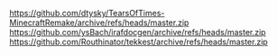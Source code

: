 https://github.com/dtysky/TearsOfTimes-MinecraftRemake/archive/refs/heads/master.zip
https://github.com/ysBach/irafdocgen/archive/refs/heads/master.zip
https://github.com/Routhinator/tekkest/archive/refs/heads/master.zip
